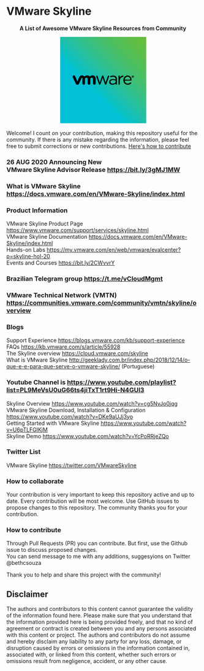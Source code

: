 # VMware Skyline

<p align="center"><b>A List of Awesome VMware Skyline Resources from Community</b>
   
<p align="center">
   <img src="https://github.com/bethsouza/Skyline/blob/master/skyline.jpg">
</p>

Welcome! I count on your contribution, making this repository useful for the community. If there is any mistake regarding the information, please feel free to submit corrections or new contributions.
[Here's how to contribute](https://github.com/bethsouza/Skyline/blob/master/contribute.md)

<p align="center"> 

### 26 AUG 2020 Announcing New VMware Skyline Advisor Release https://bit.ly/3gMJ1MW <br/>  
   
### What is VMware Skyline https://docs.vmware.com/en/VMware-Skyline/index.html <br/>

### Product Information

VMware Skyline Product Page https://www.vmware.com/support/services/skyline.html <br/>
VMware Skyline Documentation https://docs.vmware.com/en/VMware-Skyline/index.html <br/>
Hands-on Labs https://my.vmware.com/en/web/vmware/evalcenter?p=skyline-hol-20 <br/>
Events and Courses https://bit.ly/2CWvvrY

### Brazilian Telegram group https://t.me/vCloudMgmt<br/>
### VMware Technical Network (VMTN) https://communities.vmware.com/community/vmtn/skyline/overview <br/> 
### Blogs <br/>
Support Experience https://blogs.vmware.com/kb/support-experience <br/>
FAQs https://kb.vmware.com/s/article/55928 <br/>
The Skyline overview https://cloud.vmware.com/skyline <br/>
What is VMware Skyline http://geeklady.com.br/index.php/2018/12/14/o-que-e-e-para-que-serve-o-vmware-skyline/ (Portuguese) <br/>
### Youtube Channel is https://www.youtube.com/playlist?list=PL9MeVsU0uG66ts4jiTxT1rt9Hi-N4GUl3 <br/>
  Skyline Overview https://www.youtube.com/watch?v=cg5NvJo0jqg <br/>
  VMware Skyline Download, Installation & Configuration https://www.youtube.com/watch?v=DKe9aUJj3yo <br/>
  Getting Started with VMware Skyline https://www.youtube.com/watch?v=U6pTLFGlKjM <br/>
  Skyline Demo https://www.youtube.com/watch?v=YcPoRRjeZQo

### Twitter List <br/>
VMware Skyline https://twitter.com/VMwareSkyline

### How to collaborate<br/>
Your contribution is very important to keep this repository active and up to date. Every contribution will be most welcome.
Use GitHub issues to propose changes to this repository.
The community thanks you for your contribution.<br/>

### How to contribute<br/>
Through Pull Requests (PR) you can contribute. But first, use the Github issue to discuss proposed changes.<br/>
You can send message to me with any additions, suggesyions on Twitter @bethcsouza

Thank you to help and share this project with the community!<br/>

## Disclaimer<br/>
The authors and contributors to this content cannot guarantee the validity of the information found here. Please make sure that you understand that the information provided here is being provided freely, and that no kind of agreement or contract is created between you and any persons associated with this content or project. The authors and contributors do not assume and hereby disclaim any liability to any party for any loss, damage, or disruption caused by errors or omissions in the information contained in, associated with, or linked from this content, whether such errors or omissions result from negligence, accident, or any other cause.
